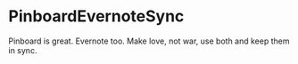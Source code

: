 PinboardEvernoteSync
====================

Pinboard is great. Evernote too. Make love, not war, use both and keep them in sync.